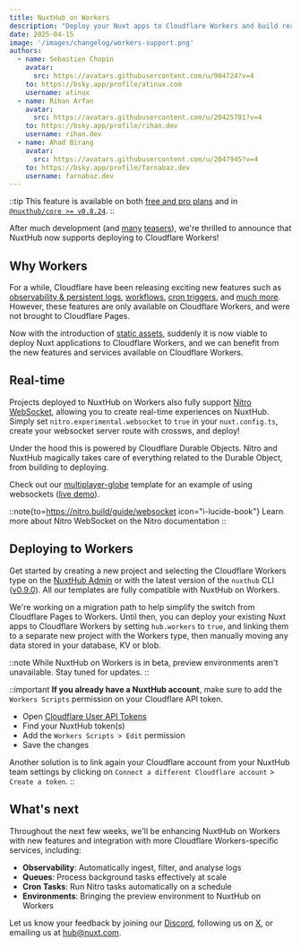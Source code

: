 ```yaml
---
title: NuxtHub on Workers
description: "Deploy your Nuxt apps to Cloudflare Workers and build real-time experiences with zero configuration."
date: 2025-04-15
image: '/images/changelog/workers-support.png'
authors:
  - name: Sebastien Chopin
    avatar:
      src: https://avatars.githubusercontent.com/u/904724?v=4
    to: https://bsky.app/profile/atinux.com
    username: atinux
  - name: Rihan Arfan
    avatar:
      src: https://avatars.githubusercontent.com/u/20425781?v=4
    to: https://bsky.app/profile/rihan.dev
    username: rihan.dev
  - name: Ahad Birang
    avatar:
      src: https://avatars.githubusercontent.com/u/2047945?v=4
    to: https://bsky.app/profile/farnabaz.dev
    username: farnabaz.dev
---
```


::tip
This feature is available on both [free and pro plans](/pricing) and in [`@nuxthub/core >= v0.8.24`](https://github.com/nuxt-hub/core/releases/tag/v0.8.24).
::

After much development (and [many](https://x.com/Atinux/status/1907552625559744865/photo/1) [teasers](https://x.com/Atinux/status/1884315020982657452/video/1)), we're thrilled to announce that NuxtHub now supports deploying to Cloudflare Workers!

## Why Workers

For a while, Cloudflare have been releasing exciting new features such as [observability & persistent logs](https://developers.cloudflare.com/workers/observability/logs/workers-logs/), [workflows](https://developers.cloudflare.com/workflows/), [cron triggers](https://developers.cloudflare.com/workers/configuration/cron-triggers/), and [much more](https://developers.cloudflare.com/workers/static-assets/migrate-from-pages/#compatibility-matrix). However, these features are only available on Cloudflare Workers, and were not brought to Cloudflare Pages.

Now with the introduction of [static assets](https://developers.cloudflare.com/workers/static-assets/), suddenly it is now viable to deploy Nuxt applications to Cloudflare Workers, and we can benefit from the new features and services available on Cloudflare Workers.

## Real-time

Projects deployed to NuxtHub on Workers also fully support [Nitro WebSocket](https://nitro.build/guide/websocket), allowing you to create real-time experiences on NuxtHub. Simply set `nitro.experimental.websocket` to `true` in your `nuxt.config.ts`, create your websocket server route with crossws, and deploy!

Under the hood this is powered by Cloudflare Durable Objects. Nitro and NuxtHub magically takes care of everything related to the Durable Object, from building to deploying.

Check out our [multiplayer-globe](https://github.com/nuxt-hub/multiplayer-globe) template for an example of using websockets ([live demo](https://multiplayer-globe.nuxthub.workers.dev/)).

::note{to=https://nitro.build/guide/websocket icon="i-lucide-book"}
Learn more about Nitro WebSocket on the Nitro documentation
::

## Deploying to Workers

Get started by creating a new project and selecting the Cloudflare Workers type on the [NuxtHub Admin](https://admin.hub.nuxt.com) or with the latest version of the `nuxthub` CLI ([v0.9.0](https://github.com/nuxt-hub/cli/releases)). All our templates are fully compatible with NuxtHub on Workers.

We're working on a migration path to help simplify the switch from Cloudflare Pages to Workers. Until then, you can deploy your existing Nuxt apps to Cloudflare Workers by setting `hub.workers` to `true`, and linking them to a separate new project with the Workers type, then manually moving any data stored in your database, KV or blob.

::note
While NuxtHub on Workers is in beta, preview environments aren't unavailable. Stay tuned for updates.
::

::important
**If you already have a NuxtHub account**, make sure to add the `Workers Scripts` permission on your Cloudflare API token.

- Open [Cloudflare User API Tokens](https://dash.cloudflare.com/profile/api-tokens)
- Find your NuxtHub token(s)
- Add the `Workers Scripts > Edit` permission
- Save the changes

Another solution is to link again your Cloudflare account from your NuxtHub team settings by clicking on `Connect a different Cloudflare account` > `Create a token`.
::

## What's next

Throughout the next few weeks, we'll be enhancing NuxtHub on Workers with new features and integration with more Cloudflare Workers-specific services, including:

- **Observability**: Automatically ingest, filter, and analyse logs
- **Queues**: Process background tasks effectively at scale
- **Cron Tasks**: Run Nitro tasks automatically on a schedule
- **Environments**: Bringing the preview environment to NuxtHub on Workers

Let us know your feedback by joining our [Discord](https://discord.gg/vW89dsVqBF), following us on [X](https://x.com/nuxt_hub), or emailing us at hub@nuxt.com.
